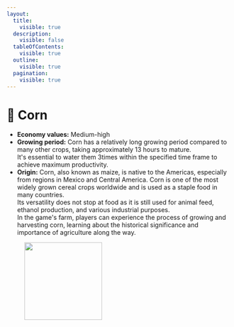 ```yaml
---
layout:
  title:
    visible: true
  description:
    visible: false
  tableOfContents:
    visible: true
  outline:
    visible: true
  pagination:
    visible: true
---
```


# 🌽 Corn

* **Economy values:** Medium-high
* **Growing period:** Corn has a relatively long growing period compared to many other crops, taking approximately 13 hours to mature. \
  It's essential to water them 3times within the specified time frame to achieve maximum productivity.
* **Origin:** Corn, also known as maize, is native to the Americas, especially from regions in Mexico and Central America. Corn is one of the most widely grown cereal crops worldwide and is used as a staple food in many countries. \
  Its versatility does not stop at food as it is still used for animal feed, ethanol production, and various industrial purposes. \
  In the game's farm, players can experience the process of growing and harvesting corn, learning about the historical significance and importance of agriculture along the way.

<div>

<figure><img src="../../.gitbook/assets/4-1.png" alt="" width="175"><figcaption></figcaption></figure>

 

<figure><img src="../../.gitbook/assets/tree-mid-4.png" alt=""><figcaption></figcaption></figure>

 

<figure><img src="../../.gitbook/assets/tree-4.png" alt=""><figcaption></figcaption></figure>

</div>
